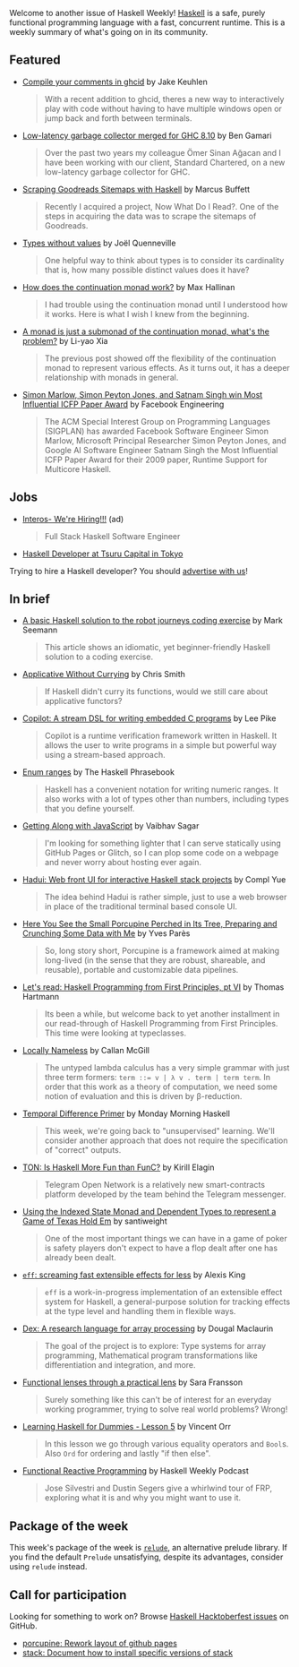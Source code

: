 Welcome to another issue of Haskell Weekly!
[Haskell](https://www.haskell.org) is a safe, purely functional programming language with a fast, concurrent runtime.
This is a weekly summary of what's going on in its community.

## Featured

- [Compile your comments in ghcid](https://jkeuhlen.com/2019/10/19/Compile-Your-Comments-In-Ghcid.html) by Jake Keuhlen
  > With a recent addition to ghcid, theres a new way to interactively play with code without having to have multiple windows open or jump back and forth between terminals.

- [Low-latency garbage collector merged for GHC 8.10](https://well-typed.com/blog/2019/10/nonmoving-gc-merge/) by Ben Gamari
  > Over the past two years my colleague Ömer Sinan Ağacan and I have been working with our client, Standard Chartered, on a new low-latency garbage collector for GHC.

- [Scraping Goodreads Sitemaps with Haskell](https://mbuffett.com/scraping-goodreads-sitemaps-with-haskell/) by Marcus Buffett
  > Recently I acquired a project, Now What Do I Read?. One of the steps in acquiring the data was to scrape the sitemaps of Goodreads.

- [Types without values](https://thoughtbot.com/blog/types-without-values) by Joël Quenneville
  > One helpful way to think about types is to consider its cardinality that is, how many possible distinct values does it have?

- [How does the continuation monad work?](https://maxhallinan.com/posts/2019/10/22/how-does-the-continuation-monad-work/) by Max Hallinan
  > I had trouble using the continuation monad until I understood how it works. Here is what I wish I knew from the beginning.

- [A monad is just a submonad of the continuation monad, what's the problem?](https://blog.poisson.chat/posts/2019-10-27-continuation-submonads.html) by Li-yao Xia
  > The previous post showed off the flexibility of the continuation monad to represent various effects. As it turns out, it has a deeper relationship with monads in general.

- [Simon Marlow, Simon Peyton Jones, and Satnam Singh win Most Influential ICFP Paper Award](https://engineering.fb.com/security/simon-marlow/) by Facebook Engineering
  > The ACM Special Interest Group on Programming Languages (SIGPLAN) has awarded Facebook Software Engineer Simon Marlow, Microsoft Principal Researcher Simon Peyton Jones, and Google AI Software Engineer Satnam Singh the Most Influential ICFP Paper Award for their 2009 paper, Runtime Support for Multicore Haskell.

## Jobs

- [Interos- We're Hiring!!!](https://interos.applicantpro.com/jobs/986650.html) (ad)
  > Full Stack Haskell Software Engineer

- [Haskell Developer at Tsuru Capital in Tokyo](https://www.tsurucapital.com/en/)

Trying to hire a Haskell developer?
You should [advertise with us](https://haskellweekly.news/advertising.html)!

## In brief

- [A basic Haskell solution to the robot journeys coding exercise](https://blog.ploeh.dk/2019/10/28/a-basic-haskell-solution-to-the-robot-journeys-coding-exercise/) by Mark Seemann
  > This article shows an idiomatic, yet beginner-friendly Haskell solution to a coding exercise.

- [Applicative Without Currying](https://medium.com/@cdsmithus/applicative-without-currying-f4c3bd9f1552) by Chris Smith
  > If Haskell didn't curry its functions, would we still care about applicative functors?

- [Copilot: A stream DSL for writing embedded C programs](https://copilot-language.github.io) by Lee Pike
  > Copilot is a runtime verification framework written in Haskell. It allows the user to write programs in a simple but powerful way using a stream-based approach.

- [Enum ranges](https://typeclasses.com/phrasebook/enum-ranges) by The Haskell Phrasebook
  > Haskell has a convenient notation for writing numeric ranges. It also works with a lot of types other than numbers, including types that you define yourself.

- [Getting Along with JavaScript](https://vaibhavsagar.com/blog/2019/10/29/getting-along-with-javascript/) by Vaibhav Sagar
  > I'm looking for something lighter that I can serve statically using GitHub Pages or Glitch, so I can plop some code on a webpage and never worry about hosting ever again.

- [Hadui: Web front UI for interactive Haskell stack projects](https://github.com/complyue/hadui/tree/f5d411d2da67c6957efd130791e6d2b9ebf4d935) by Compl Yue
  > The idea behind Hadui is rather simple, just to use a web browser in place of the traditional terminal based console UI.

- [Here You See the Small Porcupine Perched in Its Tree, Preparing and Crunching Some Data with Me](https://www.tweag.io/posts/2019-10-30-porcupine.html) by Yves Parès
  > So, long story short, Porcupine is a framework aimed at making long-lived (in the sense that they are robust, shareable, and reusable), portable and customizable data pipelines.

- [Let's read: Haskell Programming from First Principles, pt VI](https://thomashartmann.dev/blog/lets-read-haskell-programming-from-first-principles-pt-vi/) by Thomas Hartmann
  > Its been a while, but welcome back to yet another installment in our read-through of Haskell Programming from First Principles. This time were looking at typeclasses.

- [Locally Nameless](https://boarders.github.io/posts/locally-nameless/) by Callan McGill
  > The untyped lambda calculus has a very simple grammar with just three term formers: `term ::= v | λ v . term | term term`. In order that this work as a theory of computation, we need some notion of evaluation and this is driven by β-reduction.

- [Temporal Difference Primer](https://mmhaskell.com/blog/2019/10/24/temporal-difference-primer) by Monday Morning Haskell
  > This week, we're going back to "unsupervised" learning. We'll consider another approach that does not require the specification of "correct" outputs.

- [TON: Is Haskell More Fun than FunC?](https://serokell.io/blog/ton-blockchain-competition) by Kirill Elagin
  > Telegram Open Network is a relatively new smart-contracts platform developed by the team behind the Telegram messenger.

- [Using the Indexed State Monad and Dependent Types to represent a Game of Texas Hold Em](https://santiagoweight.wordpress.com/2019/10/25/using-the-indexed-state-monad-and-dependent-types-to-represent-a-game-of-texas-hold-em/) by santiweight
  > One of the most important things we can have in a game of poker is safety players don't expect to have a flop dealt after one has already been dealt.

- [`eff`: screaming fast extensible effects for less](https://github.com/hasura/eff/tree/61dfb24515b3d6f54f2ca148655bd7c6b7e8181c) by Alexis King
  > `eff` is a work-in-progress implementation of an extensible effect system for Haskell, a general-purpose solution for tracking effects at the type level and handling them in flexible ways.

- [Dex: A research language for array processing](https://github.com/google-research/dex-lang/tree/92a916859befc746fa050e55fb71b733d04d21ea) by Dougal Maclaurin
  > The goal of the project is to explore: Type systems for array programming, Mathematical program transformations like differentiation and integration, and more.

- [Functional lenses through a practical lens](https://www.youtube.com/watch?v=sFzuu676pFs) by Sara Fransson
  > Surely something like this can't be of interest for an everyday working programmer, trying to solve real world problems? Wrong!

- [Learning Haskell for Dummies - Lesson 5](https://www.youtube.com/watch?v=-8nAcVtFgzk) by Vincent Orr
  > In this lesson we go through various equality operators and `Bool`s. Also `Ord` for ordering and lastly "if then else".

- [Functional Reactive Programming](https://haskellweekly.news/episode/23.html) by Haskell Weekly Podcast
  > Jose Silvestri and Dustin Segers give a whirlwind tour of FRP, exploring what it is and why you might want to use it.

## Package of the week

This week's package of the week is [`relude`](https://hackage.haskell.org/package/relude-0.6.0.0), an alternative prelude library. If you find the default `Prelude` unsatisfying, despite its advantages, consider using `relude` instead.

## Call for participation

Looking for something to work on?
Browse [Haskell Hacktoberfest issues](https://github.com/issues?q=is%3Aissue+is%3Aopen+label%3Ahacktoberfest+language%3Ahaskell) on GitHub.

-   [porcupine: Rework layout of github pages](https://github.com/tweag/porcupine/issues/70)
-   [stack: Document how to install specific versions of stack](https://github.com/commercialhaskell/stack/issues/5067)
